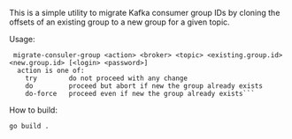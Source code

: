 This is a simple utility to migrate Kafka consumer group IDs by cloning the offsets of an existing group to a new group for a given topic.

Usage:

````
 migrate-consuler-group <action> <broker> <topic> <existing.group.id> <new.group.id> [<login> <password>]
  action is one of:
    try        do not proceed with any change
    do         proceed but abort if new the group already exists
    do-force   proceed even if new the group already exists```
````

How to build:

```
go build .
```
